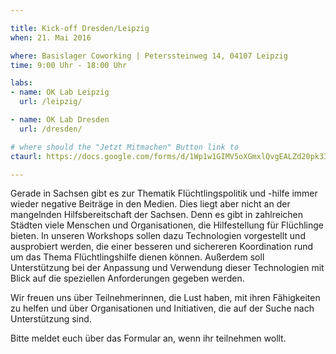 ```yaml
---

title: Kick-off Dresden/Leipzig
when: 21. Mai 2016

where: Basislager Coworking | Peterssteinweg 14, 04107 Leipzig
time: 9:00 Uhr - 18:00 Uhr 

labs:
- name: OK Lab Leipzig
  url: /leipzig/

- name: OK Lab Dresden
  url: /dresden/

# where should the "Jetzt Mitmachen" Button link to
ctaurl: https://docs.google.com/forms/d/1Wp1w1GIMV5oXGmxlQvgEALZd20pk33NtI0yThE0Qpow/viewform

---
```


Gerade in Sachsen gibt es zur Thematik Flüchtlingspolitik und -hilfe immer wieder negative Beiträge in den Medien. Dies liegt aber nicht an der mangelnden Hilfsbereitschaft der Sachsen. Denn es gibt in zahlreichen Städten viele Menschen und Organisationen, die Hilfestellung für Flüchlinge bieten. In unseren Workshops sollen dazu Technologien vorgestellt und ausprobiert werden, die einer besseren und sichereren Koordination rund um das Thema Flüchtlingshilfe dienen können. Außerdem soll Unterstützung bei der Anpassung und Verwendung dieser Technologien mit Blick auf die speziellen Anforderungen gegeben werden.

Wir freuen uns über Teilnehmerinnen, die Lust haben, mit ihren Fähigkeiten zu helfen und über Organisationen und Initiativen, die auf der Suche nach Unterstützung sind. 

Bitte meldet euch über das Formular an, wenn ihr teilnehmen wollt.

